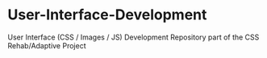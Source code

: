 # User-Interface-Development
User Interface (CSS / Images / JS) Development Repository part of the CSS Rehab/Adaptive Project
